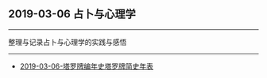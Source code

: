 ## 2019-03-06 占卜与心理学

---

整理与记录占卜与心理学的实践与感悟

---

* [2019-03-06-塔罗牌编年史塔罗牌简史年表](https://sggggy.github.io/docs/divination/2019-03-06-塔罗牌编年史塔罗牌简史年表)


